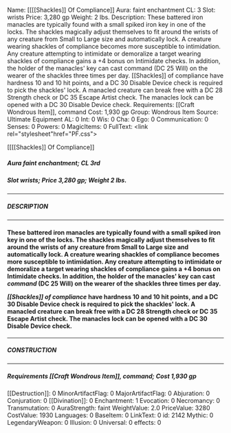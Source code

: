 Name: [[[[Shackles]] Of Compliance]]
Aura: faint enchantment
CL: 3
Slot: wrists
Price: 3,280 gp
Weight: 2 lbs.
Description: These battered iron manacles are typically found with a small spiked iron key in one of the locks. The shackles magically adjust themselves to fit around the wrists of any creature from Small to Large size and automatically lock. A creature wearing shackles of compliance becomes more susceptible to intimidation. Any creature attempting to intimidate or demoralize a target wearing shackles of compliance gains a +4 bonus on Intimidate checks. In addition, the holder of the manacles' key can cast command (DC 25 Will) on the wearer of the shackles three times per day. [[Shackles]] of compliance have hardness 10 and 10 hit points, and a DC 30 Disable Device check is required to pick the shackles' lock. A manacled creature can break free with a DC 28 Strength check or DC 35 Escape Artist check. The manacles lock can be opened with a DC 30 Disable Device check.
Requirements: [[Craft Wondrous Item]], command
Cost: 1,930 gp
Group: Wondrous Item
Source: Ultimate Equipment
AL: 0
Int: 0
Wis: 0
Cha: 0
Ego: 0
Communication: 0
Senses: 0
Powers: 0
MagicItems: 0
FullText: <link rel="stylesheet"href="PF.css"><div class="heading"><p class="alignleft">[[[[Shackles]] Of Compliance]]</p><div style="clear: both;"></div></div><div><h5><b>Aura </b>faint enchantment; <b>CL </b>3rd</h5><h5><b>Slot </b>wrists; <b>Price </b>3,280 gp; <b>Weight </b>2 lbs.</h5></div><hr/><div><h5><b>DESCRIPTION</b></h5></div><hr/><div><h4><p>These battered iron manacles are typically found with a small spiked iron key in one of the locks. The shackles magically adjust themselves to fit around the wrists of any creature from Small to Large size and automatically lock. A creature wearing shackles of compliance becomes more susceptible to intimidation. Any creature attempting to intimidate or demoralize a target wearing shackles of compliance gains a +4 bonus on Intimidate checks. In addition, the holder of the manacles' key can cast <i>command</i> (DC 25 Will) on the wearer of the shackles three times per day. </p><p><i>[[Shackles]] of compliance</i> have hardness 10 and 10 hit points, and a DC 30 Disable Device check is required to pick the shackles' lock. A manacled creature can break free with a DC 28 Strength check or DC 35 Escape Artist check. The manacles lock can be opened with a DC 30 Disable Device check.</p></h4></div><hr/><div><h5><b>CONSTRUCTION</b></h5></div><hr/><div><h5><b>Requirements </b>[[Craft Wondrous Item]], <i>command</i>; <b>Cost </b>1,930 gp</h5></div>
[[Destruction]]: 0
MinorArtifactFlag: 0
MajorArtifactFlag: 0
Abjuration: 0
Conjuration: 0
[[Divination]]: 0
Enchantment: 1
Evocation: 0
Necromancy: 0
Transmutation: 0
AuraStrength: faint
WeightValue: 2.0
PriceValue: 3280
CostValue: 1930
Languages: 0
BaseItem: 0
LinkText: 0
id: 2142
Mythic: 0
LegendaryWeapon: 0
Illusion: 0
Universal: 0
effects: 0
